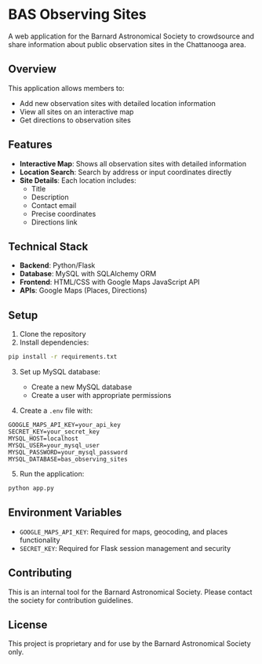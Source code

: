 # BAS Observing Sites

A web application for the Barnard Astronomical Society to crowdsource and share information about public observation sites in the Chattanooga area.

## Overview

This application allows members to:
- Add new observation sites with detailed location information
- View all sites on an interactive map
- Get directions to observation sites

## Features

- **Interactive Map**: Shows all observation sites with detailed information
- **Location Search**: Search by address or input coordinates directly
- **Site Details**: Each location includes:
  - Title
  - Description
  - Contact email
  - Precise coordinates
  - Directions link

## Technical Stack

- **Backend**: Python/Flask
- **Database**: MySQL with SQLAlchemy ORM
- **Frontend**: HTML/CSS with Google Maps JavaScript API
- **APIs**: Google Maps (Places, Directions)

## Setup

1. Clone the repository
2. Install dependencies:

```bash
pip install -r requirements.txt
```

3. Set up MySQL database:
   - Create a new MySQL database
   - Create a user with appropriate permissions

4. Create a `.env` file with:

```
GOOGLE_MAPS_API_KEY=your_api_key
SECRET_KEY=your_secret_key
MYSQL_HOST=localhost
MYSQL_USER=your_mysql_user
MYSQL_PASSWORD=your_mysql_password
MYSQL_DATABASE=bas_observing_sites
```

5. Run the application:

```bash
python app.py
```

## Environment Variables

- `GOOGLE_MAPS_API_KEY`: Required for maps, geocoding, and places functionality
- `SECRET_KEY`: Required for Flask session management and security

## Contributing

This is an internal tool for the Barnard Astronomical Society. Please contact the society for contribution guidelines.

## License

This project is proprietary and for use by the Barnard Astronomical Society only.

